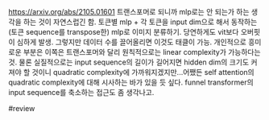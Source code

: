 https://arxiv.org/abs/2105.01601
트랜스포머로 되니까 mlp로는 안 되는가 하는 생각을 하는 것이 자연스럽긴 함. 토큰별 mlp + 각 토큰을 input dim으로 해서 동작하는 (토큰 sequence를 transpose한) mlp로 이미지 분류하기. 당연하게도 vit보다 오버핏이 심하게 발생. 그렇지만 데이터 수를 끌어올리면 이것도 태클이 가능.
개인적으로 흥미로운 부분은 이쪽은 트랜스포머와 달리 원칙적으로는 linear complexity가 가능하다는 것. 물론 실질적으로는 input sequence의 길이가 길어지면 hidden dim의 크기도 커져야 할 것이니 quadratic complexity에 가까워지겠지만...어쨌든 self attention의 quadratic complexity에 대해 시사하는 바가 있을 듯 싶다. funnel transformer의 input sequence를 축소하는 접근도 좀 생각나고.

#review